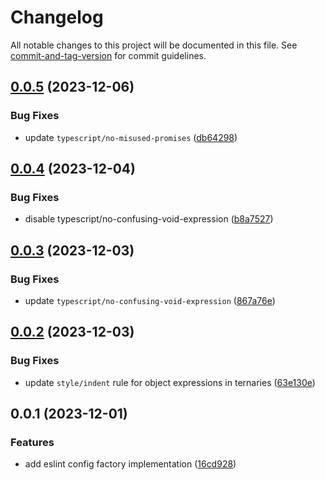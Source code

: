 # Changelog

All notable changes to this project will be documented in this file. See [commit-and-tag-version](https://github.com/absolute-version/commit-and-tag-version) for commit guidelines.

## [0.0.5](https://github.com/alexanderwende/eslint-config/compare/v0.0.4...v0.0.5) (2023-12-06)


### Bug Fixes

* update `typescript/no-misused-promises` ([db64298](https://github.com/alexanderwende/eslint-config/commit/db642984c6ea3a34ab31d2e02758a005ff10802b))

## [0.0.4](https://github.com/alexanderwende/eslint-config/compare/v0.0.3...v0.0.4) (2023-12-04)


### Bug Fixes

* disable typescript/no-confusing-void-expression ([b8a7527](https://github.com/alexanderwende/eslint-config/commit/b8a7527eb393030f5c5dda6d4f951c26c032f016))

## [0.0.3](https://github.com/alexanderwende/eslint-config/compare/v0.0.2...v0.0.3) (2023-12-03)


### Bug Fixes

* update `typescript/no-confusing-void-expression` ([867a76e](https://github.com/alexanderwende/eslint-config/commit/867a76e061ac0f170505e08bd0d767f72e0b2bd9))

## [0.0.2](https://github.com/alexanderwende/eslint-config/compare/v0.0.1...v0.0.2) (2023-12-03)


### Bug Fixes

* update `style/indent` rule for object expressions in ternaries ([63e130e](https://github.com/alexanderwende/eslint-config/commit/63e130e91b6f7f982ffe7e376da6b53febbdb476))

## 0.0.1 (2023-12-01)


### Features

* add eslint config factory implementation ([16cd928](https://github.com/alexanderwende/eslint-config/commit/16cd928146f50f0c9197b2c7ef49497066ac5239))
